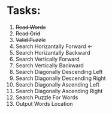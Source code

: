 # Tasks:

1. ~~Read Words~~
2. ~~Read Grid~~
3. ~~Valid Puzzle~~
4. Search Horizantally Forward <-
5. Search Horizantally Backward
6. Search Vertically Forward
7. Search Vertically Backward
8. Search Diagonally Descending Left
9. Search Diagonally Descending Right
10. Search Diagonally Ascending Left
11. Search Diagonally Ascending Right
12. Search Puzzle For Words
13. Output Words Location
